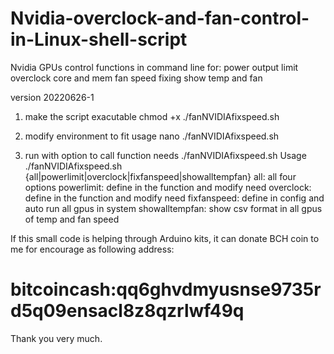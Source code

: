 # Nvidia-overclock-and-fan-control-in-Linux-shell-script

 Nvidia GPUs control functions in command line
 for:
 power output limit
 overclock core and mem
 fan speed fixing
 show temp and fan

 version 20220626-1


1. make the script exacutable
chmod +x ./fanNVIDIAfixspeed.sh

2. modify environment to fit usage
nano ./fanNVIDIAfixspeed.sh

3. run with option to call function needs
./fanNVIDIAfixspeed.sh
 Usage ./fanNVIDIAfixspeed.sh {all|powerlimit|overclock|fixfanspeed|showalltempfan}
 all: all four options
 powerlimit: define in the function and modify need
 overclock:  define in the function and modify need
 fixfanspeed:  define in config and auto run all gpus in system
 showalltempfan: show csv format in all gpus of temp and fan speed

If this small code is helping through Arduino kits, it can donate BCH coin to me for encourage as following address: 
# bitcoincash:qq6ghvdmyusnse9735rd5q09ensacl8z8qzrlwf49q

Thank you very much.
